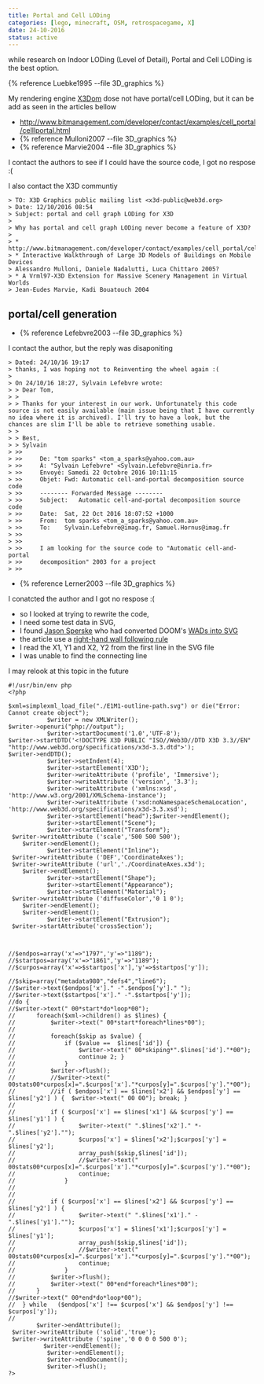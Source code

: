```yaml
---
title: Portal and Cell LODing
categories: [lego, minecraft, OSM, retrospacegame, X]
date: 24-10-2016 
status: active
---
```

while research on Indoor LODing (Level of Detail), Portal and Cell LODing is the best option.

{% reference Luebke1995 --file 3D_graphics %}

My rendering engine [X3Dom](http://www.x3dom.org/) dose not have portal/cell LODing, but it can be add as seen in the articles bellow 

* <http://www.bitmanagement.com/developer/contact/examples/cell_portal/celllportal.html>
* {% reference Mulloni2007 --file 3D_graphics %}
* {% reference Marvie2004 --file 3D_graphics %}

I contact the authors to see if I could have the source code, I got no respose :(

I also contact the X3D communtiy
~~~~~~~
> TO: X3D Graphics public mailing list <x3d-public@web3d.org>
> Date: 12/10/2016 08:54
> Subject: portal and cell graph LODing for X3D
>
> Why has portal and cell graph LODing never become a feature of X3D?
>
> * http://www.bitmanagement.com/developer/contact/examples/cell_portal/celllportal.html
> * Interactive Walkthrough of Large 3D Models of Buildings on Mobile Devices
> Alessandro Mulloni, Daniele Nadalutti, Luca Chittaro 2005?
> * A Vrml97-X3D Extension for Massive Scenery Management in Virtual Worlds
> Jean-Eudes Marvie, Kadi Bouatouch 2004
~~~~~~~

## portal/cell generation ##

* {% reference Lefebvre2003 --file 3D_graphics %}

I contact the author, but the reply was disaponiting 

~~~~~~~
> Dated: 24/10/16 19:17
> thanks, I was hoping not to Reinventing the wheel again :(
>
> On 24/10/16 18:27, Sylvain Lefebvre wrote:
> > Dear Tom,
> >
> > Thanks for your interest in our work. Unfortunately this code source is not easily available (main issue being that I have currently no idea where it is archived). I'll try to have a look, but the chances are slim I'll be able to retrieve something usable.
> >
> > Best,
> > Sylvain
> >>
> >>     De: "tom sparks" <tom_a_sparks@yahoo.com.au>
> >>     À: "Sylvain Lefebvre" <Sylvain.Lefebvre@inria.fr>
> >>     Envoyé: Samedi 22 Octobre 2016 10:11:15
> >>     Objet: Fwd: Automatic cell-and-portal decomposition source code
> >>     -------- Forwarded Message --------
> >>     Subject: 	Automatic cell-and-portal decomposition source code
> >>     Date: 	Sat, 22 Oct 2016 18:07:52 +1000
> >>     From: 	tom sparks <tom_a_sparks@yahoo.com.au>
> >>     To: 	Sylvain.Lefebvre@imag.fr, Samuel.Hornus@imag.fr
> >>
> >>
> >>     I am looking for the source code to "Automatic cell-and-portal 
> >>     decomposition" 2003 for a project
> >>
~~~~~~~


* {% reference Lerner2003 --file 3D_graphics %}


I conatcted the author and I got no respose :(

* so I looked at trying to rewrite the code,
* I need some test data in SVG,
* I found [Jason Sperske](http://jason.sperske.com/) who had converted DOOM's [WADs into SVG](http://jason.sperske.com/wad/)
* the article use a [right-hand wall following rule](https://en.wikipedia.org/wiki/Maze_solving_algorithm#Wall_follower)
* I read the X1, Y1 and X2, Y2 from the first line in the SVG file 
* I was unable to find the connecting line

I may relook at this topic in the future

~~~~~~~
#!/usr/bin/env php
<?php

$xml=simplexml_load_file("./E1M1-outline-path.svg") or die("Error: Cannot create object");
           $writer = new XMLWriter();
$writer->openuri("php://output");
           $writer->startDocument('1.0','UTF-8');   
$writer->startDTD('<!DOCTYPE X3D PUBLIC "ISO//Web3D//DTD X3D 3.3//EN" "http://www.web3d.org/specifications/x3d-3.3.dtd">'); 
$writer->endDTD(); 
           $writer->setIndent(4);   
           $writer->startElement('X3D'); 
           $writer->writeAttribute ('profile', 'Immersive');
           $writer->writeAttribute ('version', '3.3'); 
           $writer->writeAttribute ('xmlns:xsd', 'http://www.w3.org/2001/XMLSchema-instance'); 
           $writer->writeAttribute ('xsd:noNamespaceSchemaLocation', 'http://www.web3d.org/specifications/x3d-3.3.xsd'); 
           $writer->startElement("head");$writer->endElement();
           $writer->startElement("Scene"); 
           $writer->startElement("Transform");
 $writer->writeAttribute ('scale','500 500 500');
    $writer->endElement();
           $writer->startElement("Inline");
 $writer->writeAttribute ('DEF','CoordinateAxes');
 $writer->writeAttribute ('url','./CoordinateAxes.x3d');
    $writer->endElement();
           $writer->startElement("Shape");
           $writer->startElement("Appearance");
           $writer->startElement("Material");
 $writer->writeAttribute ('diffuseColor','0 1 0');
    $writer->endElement();
    $writer->endElement();
           $writer->startElement("Extrusion");
 $writer->startAttribute('crossSection'); 



//$endpos=array('x'=>"1797",'y'=>"1189");
//$startpos=array('x'=>"1861",'y'=>"1189");
//$curpos=array('x'=>$startpos['x'],'y'=>$startpos['y']);

//$skip=array("metadata980","defs4","line6");
//$writer->text($endpos['x']." -".$endpos['y']." ");
//$writer->text($startpos['x']." -".$startpos['y']);
//do {
//$writer->text(" 00*start*do*loop*00");
//		foreach($xml->children() as $lines) {
//			$writer->text(" 00*start*foreach*lines*00");
//
//			foreach($skip as $value) {
//				if ($value ==  $lines['id']) {
//					$writer->text(" 00*skiping*".$lines['id']."*00");
//					continue 2; }
//				}
//			$writer->flush(); 
//			//$writer->text(" 00stats00*curpos[x]=".$curpos['x']."*curpos[y]=".$curpos['y']."*00");
//			//if ( $endpos['x'] == $lines['x2'] && $endpos['y'] == $lines['y2'] ) {  $writer->text(" 00 00"); break; }
//
//			if ( $curpos['x'] == $lines['x1'] && $curpos['y'] == $lines['y1'] ) {
//					$writer->text(" ".$lines['x2']." *-".$lines['y2']."");
//					$curpos['x'] = $lines['x2'];$curpos['y'] = $lines['y2'];
//					array_push($skip,$lines['id']);
//					//$writer->text(" 00stats00*curpos[x]=".$curpos['x']."*curpos[y]=".$curpos['y']."*00");
//					continue;
//				}
//
//
//			if ( $curpos['x'] == $lines['x2'] && $curpos['y'] == $lines['y2'] ) {
//					$writer->text(" ".$lines['x1']." -".$lines['y1']."");
//					$curpos['x'] = $lines['x1'];$curpos['y'] = $lines['y1'];
//					array_push($skip,$lines['id']);
//					//$writer->text(" 00stats00*curpos[x]=".$curpos['x']."*curpos[y]=".$curpos['y']."*00");
//					continue;
//				}
//			$writer->flush(); 
//			$writer->text(" 00*end*foreach*lines*00");
//		}
//$writer->text(" 00*end*do*loop*00");
//	} while   ($endpos['x'] !== $curpos['x'] && $endpos['y'] !== $curpos['y']);
// 
        $writer->endAttribute();
 $writer->writeAttribute ('solid','true');
 $writer->writeAttribute ('spine','0 0 0 0 500 0');
          $writer->endElement();     
           $writer->endElement();   
           $writer->endDocument();   
           $writer->flush(); 
?>
~~~~~~~
